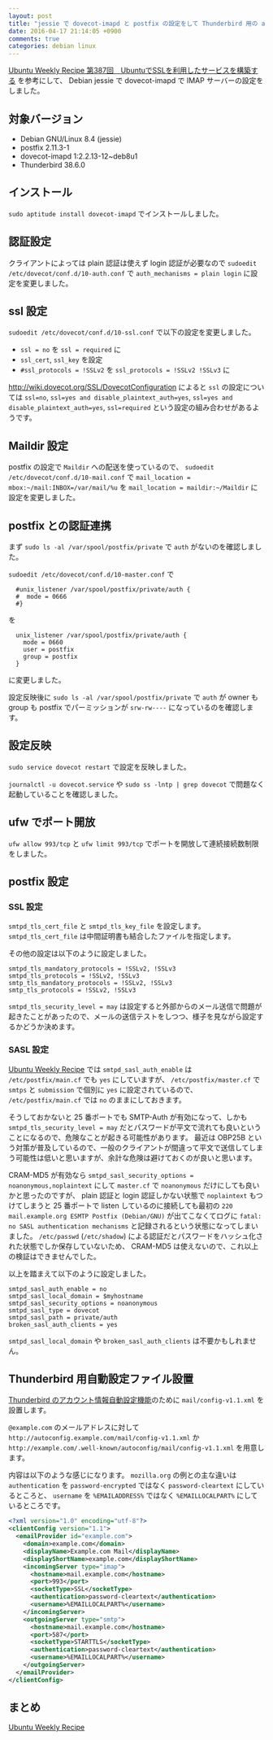 ```yaml
---
layout: post
title: "jessie で dovecot-imapd と postfix の設定をして Thunderbird 用の autoconfig ファイルを用意した"
date: 2016-04-17 21:14:05 +0900
comments: true
categories: debian linux
---
```

[Ubuntu Weekly Recipe 第387回　UbuntuでSSLを利用したサービスを構築する](http://gihyo.jp/admin/serial/01/ubuntu-recipe/0387?page=4) を参考にして、 Debian jessie で dovecot-imapd で IMAP サーバーの設定をしました。

<!--more-->

## 対象バージョン

- Debian GNU/Linux 8.4 (jessie)
- postfix 2.11.3-1
- dovecot-imapd 1:2.2.13-12~deb8u1
- Thunderbird 38.6.0

## インストール

`sudo aptitude install dovecot-imapd` でインストールしました。

## 認証設定

クライアントによっては plain 認証は使えず login 認証が必要なので `sudoedit /etc/dovecot/conf.d/10-auth.conf` で `auth_mechanisms = plain login` に設定を変更しました。

## ssl 設定

`sudoedit /etc/dovecot/conf.d/10-ssl.conf` で以下の設定を変更しました。

- `ssl = no` を `ssl = required` に
- `ssl_cert`, `ssl_key` を設定
- `#ssl_protocols = !SSLv2` を `ssl_protocols = !SSLv2 !SSLv3` に

http://wiki.dovecot.org/SSL/DovecotConfiguration によると `ssl` の設定については `ssl=no`, `ssl=yes and disable_plaintext_auth=yes`, `ssl=yes and disable_plaintext_auth=yes`, `ssl=required` という設定の組み合わせがあるようです。

## Maildir 設定

postfix の設定で `Maildir` への配送を使っているので、 `sudoedit /etc/dovecot/conf.d/10-mail.conf` で `mail_location = mbox:~/mail:INBOX=/var/mail/%u` を `mail_location = maildir:~/Maildir` に設定を変更しました。

## postfix との認証連携

まず `sudo ls -al /var/spool/postfix/private` で `auth` がないのを確認しました。

`sudoedit /etc/dovecot/conf.d/10-master.conf` で

```plain /etc/dovecot/conf.d/10-master.conf
  #unix_listener /var/spool/postfix/private/auth {
  #  mode = 0666
  #}
```

を

```plain /etc/dovecot/conf.d/10-master.conf
  unix_listener /var/spool/postfix/private/auth {
    mode = 0660
    user = postfix
    group = postfix
  }
```

に変更しました。

設定反映後に `sudo ls -al /var/spool/postfix/private` で `auth` が owner も group も postfix でパーミッションが `srw-rw----` になっているのを確認します。

## 設定反映

`sudo service dovecot restart` で設定を反映しました。

`journalctl -u dovecot.service` や `sudo ss -lntp | grep dovecot` で問題なく起動していることを確認しました。

## ufw でポート開放

`ufw allow 993/tcp` と `ufw limit 993/tcp` でポートを開放して連続接続数制限をしました。
## postfix 設定

### SSL 設定

`smtpd_tls_cert_file` と `smtpd_tls_key_file` を設定します。
`smtpd_tls_cert_file` は中間証明書も結合したファイルを指定します。

その他の設定は以下のように設定しました。

```plain /etc/postfix/main.cf
smtpd_tls_mandatory_protocols = !SSLv2, !SSLv3
smtpd_tls_protocols = !SSLv2, !SSLv3
smtp_tls_mandatory_protocols = !SSLv2, !SSLv3
smtp_tls_protocols = !SSLv2, !SSLv3
```

`smtpd_tls_security_level = may` は設定すると外部からのメール送信で問題が起きたことがあったので、メールの送信テストをしつつ、様子を見ながら設定するかどうか決めます。

### SASL 設定

[Ubuntu Weekly Recipe](http://gihyo.jp/admin/serial/01/ubuntu-recipe/0387?page=4) では `smtpd_sasl_auth_enable` は `/etc/postfix/main.cf` でも `yes` にしていますが、 `/etc/postfix/master.cf` で `smtps` と `submission` で個別に `yes` に設定されているので、 `/etc/postfix/main.cf` では `no` のままにしておきます。

そうしておかないと 25 番ポートでも SMTP-Auth が有効になって、しかも `smtpd_tls_security_level = may` だとパスワードが平文で流れても良いということになるので、危険なことが起きる可能性があります。
最近は OBP25B という対策が普及しているので、一般のクライアントが間違って平文で送信してしまう可能性は低いと思いますが、余計な危険は避けておくのが良いと思います。

CRAM-MD5 が有効なら `smtpd_sasl_security_options = noanonymous,noplaintext` にして `master.cf` で `noanonymous` だけにしても良いかと思ったのですが、 plain 認証と login 認証しかない状態で `noplaintext` もつけてしまうと 25 番ポートで listen しているのに接続しても最初の `220 mail.example.org ESMTP Postfix (Debian/GNU)` が出てこなくてログに `fatal: no SASL authentication mechanisms` と記録されるという状態になってしまいました。
`/etc/passwd` (`/etc/shadow`) による認証だとパスワードをハッシュ化された状態でしか保存していないため、 CRAM-MD5 は使えないので、これ以上の検証はできませんでした。

以上を踏まえて以下のように設定しました。

```plain /etc/postfix/main.cf
smtpd_sasl_auth_enable = no
smtpd_sasl_local_domain = $myhostname
smtpd_sasl_security_options = noanonymous
smtpd_sasl_type = dovecot
smtpd_sasl_path = private/auth
broken_sasl_auth_clients = yes
```

`smtpd_sasl_local_domain` や `broken_sasl_auth_clients` は不要かもしれません。

## Thunderbird 用自動設定ファイル設置

[Thunderbird のアカウント情報自動設定機能](https://developer.mozilla.org/ja/docs/Mozilla/Thunderbird/Autoconfiguration)のために `mail/config-v1.1.xml` を設置します。

`@example.com` のメールアドレスに対して `http://autoconfig.example.com/mail/config-v1.1.xml` か `http://example.com/.well-known/autoconfig/mail/config-v1.1.xml` を用意します。

内容は以下のような感じになります。
`mozilla.org` の例との主な違いは `authentication` を `password-encrypted` ではなく `password-cleartext` にしているところと、 `username` を `%EMAILADDRESS%` ではなく `%EMAILLOCALPART%` にしているところです。

```xml mail/config-v1.1.xml
<?xml version="1.0" encoding="utf-8"?>
<clientConfig version="1.1">
  <emailProvider id="example.com">
    <domain>example.com</domain>
    <displayName>Example.com Mail</displayName>
    <displayShortName>example.com</displayShortName>
    <incomingServer type="imap">
      <hostname>mail.example.com</hostname>
      <port>993</port>
      <socketType>SSL</socketType>
      <authentication>password-cleartext</authentication>
      <username>%EMAILLOCALPART%</username>
    </incomingServer>
    <outgoingServer type="smtp">
      <hostname>mail.example.com</hostname>
      <port>587</port>
      <socketType>STARTTLS</socketType>
      <authentication>password-cleartext</authentication>
      <username>%EMAILLOCALPART%</username>
    </outgoingServer>
  </emailProvider>
</clientConfig>
```

## まとめ

[Ubuntu Weekly Recipe](http://gihyo.jp/admin/serial/01/ubuntu-recipe/0387?page=4)

